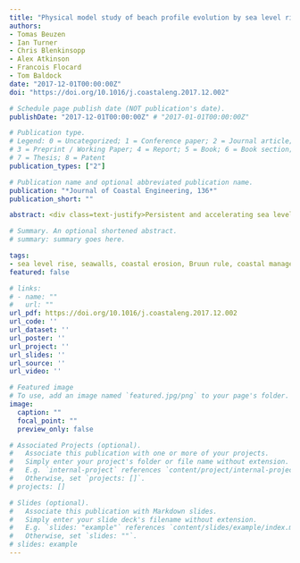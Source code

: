 ```yaml
---
title: "Physical model study of beach profile evolution by sea level rise in the presence of seawalls"
authors:
- Tomas Beuzen
- Ian Turner
- Chris Blenkinsopp
- Alex Atkinson
- Francois Flocard
- Tom Baldock
date: "2017-12-01T00:00:00Z"
doi: "https://doi.org/10.1016/j.coastaleng.2017.12.002"

# Schedule page publish date (NOT publication's date).
publishDate: "2017-12-01T00:00:00Z" # "2017-01-01T00:00:00Z"

# Publication type.
# Legend: 0 = Uncategorized; 1 = Conference paper; 2 = Journal article;
# 3 = Preprint / Working Paper; 4 = Report; 5 = Book; 6 = Book section;
# 7 = Thesis; 8 = Patent
publication_types: ["2"]

# Publication name and optional abbreviated publication name.
publication: "*Journal of Coastal Engineering, 136*"
publication_short: ""

abstract: <div class=text-justify>Persistent and accelerating sea level rise (SLR) may have a significant impact on the evolution of sandy coastlines this Century. The response of natural sandy beaches to SLR has been much discussed in the literature, however there is a lack of knowledge about the impact of SLR on engineered coasts. Laboratory experiments comprising over 320 h of testing were conducted in a 44 m (L) x 1.2 m (W) x 1.6 m (D) wave flume to investigate the in- fluence of coastal armouring in the form of seawalls on coastal response to SLR. The study was designed to investigate the effects of contrasting types of seawalls (reflective-impermeable versus dissipative-permeable) on beach profile response to increased water levels, in the presence of both erosive and accretionary wave conditions. The results obtained showed that seawalls alter the evolution of the equilibrium profile with rising water level, causing increased lowering of the profile adjacent to the structure. Under erosive wave conditions, modelled profiles both with and without seawall structures in place were observed to translate landward in response to SLR and erode the upper profile. It was found that the erosion demand at the upper beach due to a rise in water level remains similar whether a structure is present or not, but that a seawall concentrates the erosion in the area adjacent to the seawall, resulting in enhanced and localised profile lowering. The type of structure present (dissipative-permeable versus reflective-impermeable) was not observed to have a significant influence on this response. Under accretive conditions, the preservation of a large shoreface and berm resulted in no wave-structure interaction occurring, with the result that the presence of a seawall had no impact on profile evolution. A potential two-step method for estimating the observed profile response to water level rise in the presence of seawalls is proposed, whereby a simple profile translation model is used to provide a first estimate of the erosion demand, and then this eroded volume is redistributed in front of the seawall out to the position of the offshore bar.</div>

# Summary. An optional shortened abstract.
# summary: summary goes here.

tags:
- sea level rise, seawalls, coastal erosion, Bruun rule, coastal management
featured: false

# links:
# - name: ""
#   url: ""
url_pdf: https://doi.org/10.1016/j.coastaleng.2017.12.002
url_code: ''
url_dataset: ''
url_poster: ''
url_project: ''
url_slides: ''
url_source: ''
url_video: ''

# Featured image
# To use, add an image named `featured.jpg/png` to your page's folder.
image:
  caption: ""
  focal_point: ""
  preview_only: false

# Associated Projects (optional).
#   Associate this publication with one or more of your projects.
#   Simply enter your project's folder or file name without extension.
#   E.g. `internal-project` references `content/project/internal-project/index.md`.
#   Otherwise, set `projects: []`.
# projects: []

# Slides (optional).
#   Associate this publication with Markdown slides.
#   Simply enter your slide deck's filename without extension.
#   E.g. `slides: "example"` references `content/slides/example/index.md`.
#   Otherwise, set `slides: ""`.
# slides: example
---
```

<!-- {{% alert note %}}
Click the *Cite* button above to demo the feature to enable visitors to import publication metadata into their reference management software.
{{% /alert %}}

{{% alert note %}}
Click the *Slides* button above to demo Academic's Markdown slides feature.
{{% /alert %}}

# Supplementary notes can be added here, including [code and math](https://sourcethemes.com/academic/docs/writing-markdown-latex/). -->
